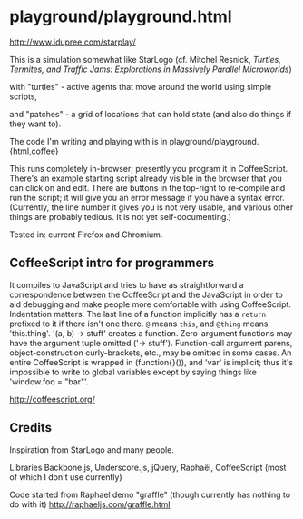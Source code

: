 
# playground/playground.html #

http://www.idupree.com/starplay/

This is a simulation somewhat like StarLogo
(cf. Mitchel Resnick, _Turtles, Termites, and Traffic Jams:
Explorations in Massively Parallel Microworlds_)

with "turtles" - active agents that move around the world using
simple scripts,

and "patches" - a grid of locations that can hold state (and also
do things if they want to).

The code I'm writing and playing with is in
    playground/playground.{html,coffee}

This runs completely in-browser; presently you program it in
CoffeeScript.  There's an example starting script already visible
in the browser that you can click on and edit.  There are buttons
in the top-right to re-compile and run the script; it will give you
an error message if you have a syntax error.
(Currently, the line number it gives you is not very usable,
and various other things are probably tedious.  It is not
yet self-documenting.)

Tested in: current Firefox and Chromium.


## CoffeeScript intro for programmers ##

It compiles to JavaScript and tries to have as straightforward a
correspondence between the CoffeeScript and the JavaScript
in order to aid debugging and make people more comfortable with
using CoffeeScript.
Indentation matters.  The last line of a function implicitly
has a `return` prefixed to it if there isn't one there.
`@` means `this`, and `@thing` means 'this.thing'.
'(a, b) -> stuff' creates a function.  Zero-argument functions
may have the argument tuple omitted ('-> stuff').
Function-call argument parens, object-construction curly-brackets,
etc., may be omitted in some cases.
An entire CoffeeScript is wrapped in (function{}()), and 'var'
is implicit; thus it's impossible to write to global variables
except by saying things like 'window.foo = "bar"'.

http://coffeescript.org/


## Credits ##

Inspiration from StarLogo and many people.

Libraries
Backbone.js, Underscore.js, jQuery, Raphaël, CoffeeScript
(most of which I don't use currently)

Code started from Raphael demo "graffle"
(though currently has nothing to do with it)
http://raphaeljs.com/graffle.html
